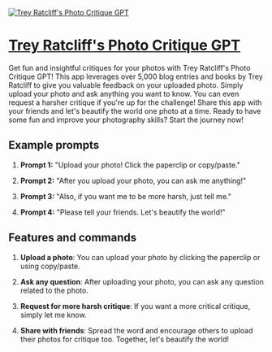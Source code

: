 [![Trey Ratcliff's Photo Critique GPT](https://files.oaiusercontent.com/file-sPfqxXO4uUgQfw8C7XOVihaT?se=2123-10-16T02%3A17%3A54Z&sp=r&sv=2021-08-06&sr=b&rscc=max-age%3D31536000%2C%20immutable&rscd=attachment%3B%20filename%3Dc80bd7e5-3ee8-4318-b6e4-06998dbd7b3b.png&sig=Rnr05sIEO4aS69VwZnUy%2BOweOpxk32izh9LQTjPuzdI%3D)](https://chat.openai.com/g/g-gWki9zYNV-trey-ratcliff-s-photo-critique-gpt)

# [Trey Ratcliff's Photo Critique GPT](https://chat.openai.com/g/g-gWki9zYNV-trey-ratcliff-s-photo-critique-gpt)

Get fun and insightful critiques for your photos with Trey Ratcliff's Photo Critique GPT! This app leverages over 5,000 blog entries and books by Trey Ratcliff to give you valuable feedback on your uploaded photo. Simply upload your photo and ask anything you want to know. You can even request a harsher critique if you're up for the challenge! Share this app with your friends and let's beautify the world one photo at a time. Ready to have some fun and improve your photography skills? Start the journey now!

## Example prompts

1. **Prompt 1:** "Upload your photo! Click the paperclip or copy/paste."

2. **Prompt 2:** "After you upload your photo, you can ask me anything!"

3. **Prompt 3:** "Also, if you want me to be more harsh, just tell me."

4. **Prompt 4:** "Please tell your friends. Let's beautify the world!"

## Features and commands

1. **Upload a photo**: You can upload your photo by clicking the paperclip or using copy/paste.

2. **Ask any question**: After uploading your photo, you can ask any question related to the photo. 

3. **Request for more harsh critique**: If you want a more critical critique, simply let me know.

4. **Share with friends**: Spread the word and encourage others to upload their photos for critique too. Together, let's beautify the world!